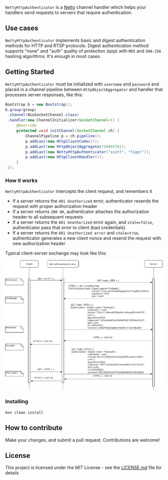 
`NettyHttpAuthenticator` is a [Netty](https://github.com/netty/netty) channel handler which helps your handlers
send requests to servers that require authentication.

## Use cases
`NettyHttpAuthenticator` implements basic and digest authentication methods for HTTP and RTSP protocols. 
Digest authentication method supports "none" and "auth" quality of protection (qop) with
`MD5` and `SHA-256` hashing algorithms. It's enough in most cases.


## Getting Started

`NettyHttpAuthenticator` must be initialized with `username` and `password` and placed in a channel pipeline between `HttpObjectAggregator` 
and handler that processes server responses, like this:

```java
Bootstrap b = new Bootstrap();
b.group(group)
 .channel(NioSocketChannel.class)
 .handler(new ChannelInitializer<SocketChannel>() {
     @Override
     protected void initChannel(SocketChannel ch) {
         ChannelPipeline p = ch.pipeline();
         p.addLast(new HttpClientCodec());
         p.addLast(new HttpObjectAggregator(1048576));
         p.addLast(new NettyHttpAuthenticator("scott", "tiger"));
         p.addLast(new HttpClientHandler());
     }
 });
```

### How it works
`NettyHttpAuthenticator` intercepts the client request, and remembers it
* If a server returns the `401 Unathorized` error,  authenticator resends the request with proper authorization header
* If a server returns `200 OK`, authenticator attaches the authorization header to all subsequent requests
* If a server returns the `401 Unathorized` error again, and `stale=false`, authenticator pass that *error* to client (bad credentials)
* If a server returns the `401 Unathorized error` and `stale=true`, authenticator generates a new client nonce and resend the request with new authorization header

Typical client-server exchange may look like this:

![Digest authenticator](digest-auth-sequence.png)

### Installing

```
mvn clean install
```


## How to contribute
Make your changes, and submit a pull request. Contributions are welcome!


## License
This project is licensed under the MIT License - see the [LICENSE.md](LICENSE.md) file for details
